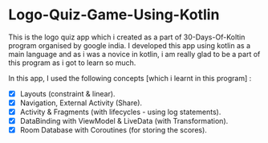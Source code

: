 # Logo-Quiz-Game-Using-Kotlin

This is the logo quiz app which i created as a part of 30-Days-Of-Koltin program organised by google india.
I developed this app using kotlin as a main language and as i was a novice in kotlin, i am really glad to be a part of this program as i got to learn so much.

In this app, I used the following concepts [which i learnt in this program] :

- [x] Layouts (constraint & linear).
- [x] Navigation, External Activity (Share).
- [x] Activity & Fragments (with lifecycles - using log statements).
- [x] DataBinding with ViewModel & LiveData (with Transformation).
- [x] Room Database with Coroutines (for storing the scores).

